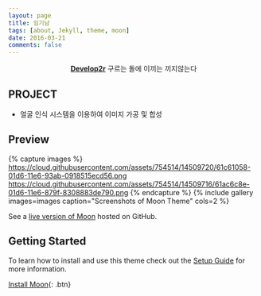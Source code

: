 ```yaml
---
layout: page
title: 임기남
tags: [about, Jekyll, theme, moon]
date: 2016-03-21
comments: false
---
```

    
<center><a href="https://limkinam.github.io/"><b>Develop2r</b></a> 구르는 돌에 이끼는 끼지않는다 </center>

## PROJECT

* 얼굴 인식 시스템을 이용하여 이미지 가공 및 합성 



## Preview

{% capture images %}
    https://cloud.githubusercontent.com/assets/754514/14509720/61c61058-01d6-11e6-93ab-0918515ecd56.png
    https://cloud.githubusercontent.com/assets/754514/14509716/61ac6c8e-01d6-11e6-879f-8308883de790.png
{% endcapture %}
{% include gallery images=images caption="Screenshots of Moon Theme" cols=2 %}

See a [live version of Moon](http://taylantatli.github.io/Moon) hosted on GitHub.

## Getting Started

To learn how to install and use this theme check out the [Setup Guide](http://taylantatli.me/Moon/moon-theme/) for more information.
      
[Install Moon](https://github.com/TaylanTatli/Moon){: .btn}
